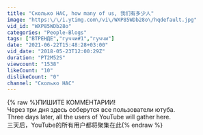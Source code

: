 ```yaml
---
title: "Сколько НАС, how many of us, 我们有多少人"
image: "https:\/\/i.ytimg.com\/vi\/WXP85WDb28o\/hqdefault.jpg"
vid_id: "WXP85WDb28o"
categories: "People-Blogs"
tags: ["ВТРЕНДЕ","гуччи#1","гуччи"]
date: "2021-06-22T15:48:28+03:00"
vid_date: "2018-05-23T12:00:29Z"
duration: "PT2M52S"
viewcount: "1538"
likeCount: "10"
dislikeCount: "0"
channel: "Сколько НАС"
---
```

{% raw %}ПИШИТЕ КОММЕНТАРИИ!<br />Через три дня здесь соберутся все пользователи ютуба.<br />Three days later, all the users of YouTube will gather here.<br />三天后，YouTube的所有用户都将聚集在此{% endraw %}

